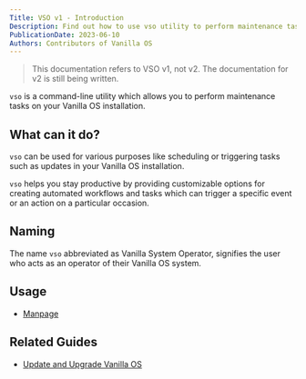 ```yaml
---
Title: VSO v1 - Introduction
Description: Find out how to use vso utility to perform maintenance tasks on Vanilla OS.
PublicationDate: 2023-06-10
Authors: Contributors of Vanilla OS
---
```


> This documentation refers to VSO v1, not v2. The documentation for v2 is still being written.

`vso` is a command-line utility which allows you to perform maintenance tasks on your Vanilla OS installation.

## What can it do?

`vso` can be used for various purposes like scheduling or triggering tasks such as updates in your Vanilla OS installation.

`vso` helps you stay productive by providing customizable options for creating automated workflows and tasks which can trigger a specific event or an action on a particular occasion.

## Naming

The name `vso` abbreviated as Vanilla System Operator, signifies the user who acts as an operator of their Vanilla OS system.

## Usage

- [Manpage](vso-manpage)

## Related Guides

- [Update and Upgrade Vanilla OS](https://handbook.vanillaos.org/2022/12/10/updates.html)
